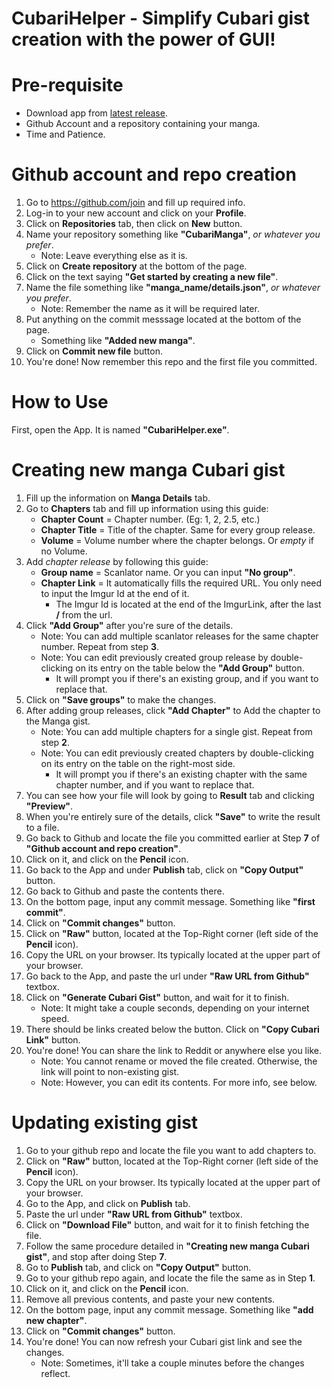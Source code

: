 # CubariHelper - Simplify Cubari gist creation with the power of GUI!

# Pre-requisite

* Download app from [latest release](https://github.com/Jacekun/CubariHelper/releases/latest).
* Github Account and a repository containing your manga.
* Time and Patience.

# Github account and repo creation

1. Go to https://github.com/join and fill up required info.
2. Log-in to your new account and click on your **Profile**.
3. Click on **Repositories** tab, then click on **New** button.
4. Name your repository something like **"CubariManga"**, *or whatever you prefer*.
    * Note: Leave everything else as it is.
5. Click on **Create repository** at the bottom of the page.
6. Click on the text saying **"Get started by creating a new file"**.
7. Name the file something like **"manga_name/details.json"**, *or whatever you prefer*.
    * Note: Remember the name as it will be required later.
8. Put anything on the commit messsage located at the bottom of the page.
    * Something like **"Added new manga"**.
9. Click on **Commit new file**  button.
10. You're done! Now remember this repo and the first file you committed.

# How to Use

First, open the App. It is named **"CubariHelper.exe"**.

# Creating new manga Cubari gist
1. Fill up the information on **Manga Details** tab.
2. Go to **Chapters** tab and fill up information using this guide:
    * **Chapter Count** = Chapter number. (Eg: 1, 2, 2.5, etc.)
    * **Chapter Title** = Title of the chapter. Same for every group release.
    * **Volume** = Volume number where the chapter belongs. Or *empty* if no Volume.
3. Add *chapter release* by following this guide:
    * **Group name** = Scanlator name. Or you can input **"No group"**.
    * **Chapter Link** = It automatically fills the required URL. You only need to input the Imgur Id at the end of it.
      * The Imgur Id is located at the end of the ImgurLink, after the last **/** from the url.
4. Click **"Add Group"** after you're sure of the details.
    * Note: You can add multiple scanlator releases for the same chapter number. Repeat from step **3**.
    * Note: You can edit previously created group release by double-clicking on its entry on the table below the **"Add Group"** button.
      * It will prompt you if there's an existing group, and if you want to replace that.
5. Click on **"Save groups"** to make the changes.
6. After adding group releases, click **"Add Chapter"** to Add the chapter to the Manga gist.
    * Note: You can add multiple chapters for a single gist. Repeat from step **2**.
    * Note: You can edit previously created chapters by double-clicking on its entry on the table on the right-most side.
      * It will prompt you if there's an existing chapter with the same chapter number, and if you want to replace that.
7. You can see how your file will look by going to **Result** tab and clicking **"Preview"**.
8. When you're entirely sure of the details, click **"Save"** to write the result to a file.
9. Go back to Github and locate the file you committed earlier at Step **7** of **"Github account and repo creation"**.
10. Click on it, and click on the **Pencil** icon.
11. Go back to the App and under **Publish** tab, click on **"Copy Output"** button.
12. Go back to Github and paste the contents there.
13. On the bottom page, input any commit message. Something like **"first commit"**.
14. Click on **"Commit changes"** button.
15. Click on **"Raw"** button, located at the Top-Right corner (left side of the **Pencil** icon).
16. Copy the URL on your browser. Its typically located at the upper part of your browser.
17. Go back to the App, and paste the url under **"Raw URL from Github"** textbox.
18. Click on **"Generate Cubari Gist"** button, and wait for it to finish.
    * Note: It might take a couple seconds, depending on your internet speed.
19. There should be links created below the button. Click on **"Copy Cubari Link"** button.
20. You're done! You can share the link to Reddit or anywhere else you like.
    * Note: You cannot rename or moved the file created. Otherwise, the link will point to non-existing gist.
    * Note: However, you can edit its contents. For more info, see below.

# Updating existing gist
1. Go to your github repo and locate the file you want to add chapters to.
2. Click on **"Raw"** button, located at the Top-Right corner (left side of the **Pencil** icon).
3. Copy the URL on your browser. Its typically located at the upper part of your browser.
4. Go to the App, and click on **Publish** tab.
5. Paste the url under **"Raw URL from Github"** textbox.
6. Click on **"Download File"** button, and wait for it to finish fetching the file.
7. Follow the same procedure detailed in **"Creating new manga Cubari gist"**, and stop after doing Step **7**.
8. Go to **Publish** tab, and click on **"Copy Output"** button.
9. Go to your github repo again, and locate the file the same as in Step **1**.
10. Click on it, and click on the **Pencil** icon.
11. Remove all previous contents, and paste your new contents.
12. On the bottom page, input any commit message. Something like **"add new chapter"**.
13. Click on **"Commit changes"** button.
14. You're done! You can now refresh your Cubari gist link and see the changes.
    * Note: Sometimes, it'll take a couple minutes before the changes reflect.